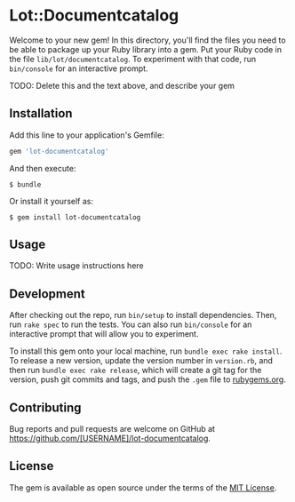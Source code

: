 # Lot::Documentcatalog

Welcome to your new gem! In this directory, you'll find the files you need to be able to package up your Ruby library into a gem. Put your Ruby code in the file `lib/lot/documentcatalog`. To experiment with that code, run `bin/console` for an interactive prompt.

TODO: Delete this and the text above, and describe your gem

## Installation

Add this line to your application's Gemfile:

```ruby
gem 'lot-documentcatalog'
```

And then execute:

    $ bundle

Or install it yourself as:

    $ gem install lot-documentcatalog

## Usage

TODO: Write usage instructions here

## Development

After checking out the repo, run `bin/setup` to install dependencies. Then, run `rake spec` to run the tests. You can also run `bin/console` for an interactive prompt that will allow you to experiment.

To install this gem onto your local machine, run `bundle exec rake install`. To release a new version, update the version number in `version.rb`, and then run `bundle exec rake release`, which will create a git tag for the version, push git commits and tags, and push the `.gem` file to [rubygems.org](https://rubygems.org).

## Contributing

Bug reports and pull requests are welcome on GitHub at https://github.com/[USERNAME]/lot-documentcatalog.


## License

The gem is available as open source under the terms of the [MIT License](http://opensource.org/licenses/MIT).

